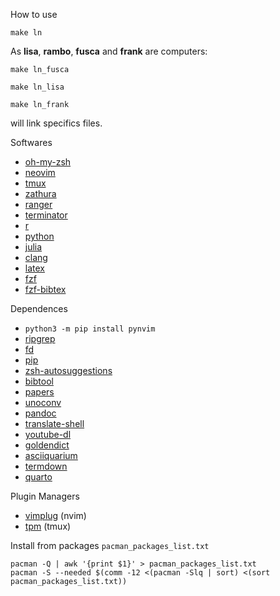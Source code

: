 
How to use

`make ln` 

As __lisa__, __rambo__, __fusca__ and __frank__ are computers:

`make ln_fusca` 

`make ln_lisa` 

`make ln_frank` 

will link specifics files. 

Softwares
- [oh-my-zsh](https://ohmyz.sh/)
- [neovim](https://neovim.io/)
- [tmux](https://github.com/tmux/tmux/wiki)
- [zathura](https://pwmt.org/projects/zathura/)
- [ranger](https://github.com/ranger/ranger)
- [terminator](https://gnometerminator.blogspot.com/p/introduction.html)
- [r](https://cran.r-project.org/)
- [python](https://duckduckgo.com/?q=python+site:www.python.org)
- [julia](https://julialang.org/)
- [clang](https://clang.llvm.org/)
- [latex](https://wiki.archlinux.org/index.php/TeX_Live)
- [fzf](https://github.com/junegunn/fzf)
- [fzf-bibtex](https://github.com/msprev/fzf-bibtex)

Dependences 
-  `python3 -m pip install pynvim`
- [ripgrep](https://github.com/BurntSushi/ripgrep)
- [fd](https://github.com/sharkdp/fd)
- [pip](https://pypi.org/project/pip/)
- [zsh-autosuggestions](https://github.com/zsh-users/zsh-autosuggestions)
- [bibtool](https://ctan.org/pkg/bibtool?lang=en)
- [papers](https://github.com/perrette/papers)
- [unoconv](https://github.com/unoconv/unoconv)
- [pandoc](https://pandoc.org/)
- [translate-shell](https://github.com/soimort/translate-shell)
- [youtube-dl](https://youtube-dl.org/)
- [goldendict](http://www.goldendict.org/)
- [asciiquarium](https://github.com/cmatsuoka/asciiquarium)
- [termdown](https://github.com/trehn/termdown)
- [quarto](https://quarto.org)

Plugin Managers
- [vimplug](https://github.com/junegunn/vim-plug) (nvim)
- [tpm](https://github.com/tmux-plugins/tpm) (tmux)

Install from packages `pacman_packages_list.txt` 

```
pacman -Q | awk '{print $1}' > pacman_packages_list.txt
pacman -S --needed $(comm -12 <(pacman -Slq | sort) <(sort pacman_packages_list.txt))
```

